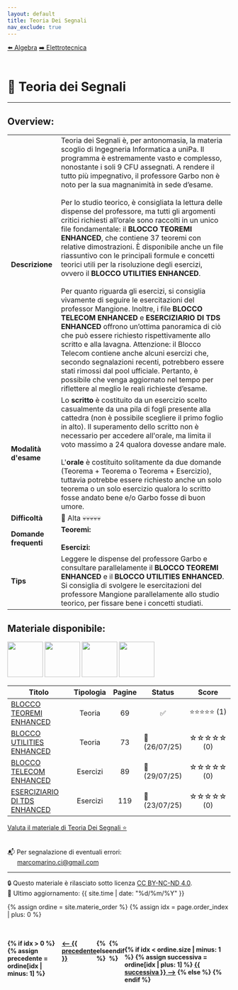 ```yaml
---
layout: default
title: Teoria Dei Segnali
nav_exclude: true
---
```


<div class="nav-buttons">
  <a href="/Bibbie/Algebra/" class="nav-button left">⬅️ Algebra</a>
  <a href="/Bibbie/Elettrotecnica/" class="nav-button right">➡️ Elettrotecnica</a>
</div>

<br>

<script>
  document.addEventListener('DOMContentLoaded', () => {
    const btn = document.getElementById('theme-toggle');
    const saved = localStorage.getItem('theme');
    if (saved) {
      jtd.setTheme(saved);
      if (btn) btn.textContent = saved === 'dark' ? '☀️' : '🌙';
    }
    if (btn) {
      btn.addEventListener('click', () => {
        const curr = jtd.getTheme();
        const next = curr === 'dark' ? 'light' : 'dark';
        jtd.setTheme(next);
        localStorage.setItem('theme', next);
        btn.textContent = next === 'dark' ? '☀️' : '🌙';
      });
    }
  });
</script>

# 📘 Teoria dei Segnali  
---

## Overview:

<table>
  <tr>
    <td><strong>Descrizione</strong></td>
    <td>
      Teoria dei Segnali è, per antonomasia, la materia scoglio di Ingegneria Informatica a uniPa. Il programma è estremamente vasto e complesso, nonostante i soli 9 CFU assegnati. A rendere il tutto più impegnativo, il professore Garbo non è noto per la sua magnanimità in sede d’esame.
      <br><br>
      Per lo studio teorico, è consigliata la lettura delle dispense del professore, ma tutti gli argomenti critici richiesti all’orale sono raccolti in un unico file fondamentale: il <strong>BLOCCO TEOREMI ENHANCED</strong>, che contiene 37 teoremi con relative dimostrazioni. È disponibile anche un file riassuntivo con le principali formule e concetti teorici utili per la risoluzione degli esercizi, ovvero il <strong>BLOCCO UTILITIES ENHANCED</strong>.
      <br><br>
      Per quanto riguarda gli esercizi, si consiglia vivamente di seguire le esercitazioni del professor Mangione. Inoltre, i file <strong>BLOCCO TELECOM ENHANCED</strong> e <strong>ESERCIZIARIO DI TDS ENHANCED</strong> offrono un’ottima panoramica di ciò che può essere richiesto rispettivamente allo scritto e alla lavagna. Attenzione: il Blocco Telecom contiene anche alcuni esercizi che, secondo segnalazioni recenti, potrebbero essere stati rimossi dal pool ufficiale. Pertanto, è possibile che venga aggiornato nel tempo per riflettere al meglio le reali richieste d’esame.
    </td>
  </tr>
  <tr>
    <td><strong>Modalità d'esame</strong></td>
    <td>
      Lo <strong>scritto</strong> è costituito da un esercizio scelto casualmente da una pila di fogli presente alla cattedra (non è possibile scegliere il primo foglio in alto). Il superamento dello scritto non è necessario per accedere all'orale, ma limita il voto massimo a 24 qualora dovesse andare male. 
      <br><br>
      L'<strong>orale</strong> è costituito solitamente da due domande (Teorema + Teorema o Teorema + Esercizio), tuttavia potrebbe essere richiesto anche un solo teorema o un solo esercizio qualora lo scritto fosse andato bene e/o Garbo fosse di buon umore.
    </td>
  </tr>
  <tr>
    <td><strong>Difficoltà</strong></td>
    <td>🔺 Alta 💀💀💀💀💀</td>
  </tr>
  <tr>
    <td><strong>Domande frequenti</strong></td>
    <td><strong>Teoremi:</strong>
    <br><br>
      <strong>Esercizi:</strong>
    </td>
  </tr>
  <tr>
    <td><strong>Tips</strong></td>
    <td>Leggere le dispense del professore Garbo e consultare parallelamente il <strong>BLOCCO TEOREMI ENHANCED</strong> e il <strong>BLOCCO UTILITIES ENHANCED</strong>. Si consiglia di svolgere le esercitazioni del professore Mangione parallelamente allo studio teorico, per fissare bene i concetti studiati.</td>
  </tr>
</table>

## Materiale disponibile:

<img src="{{ '/assets/images/CopertinaBTE.png' | relative_url }}" width="80">
<img src="{{ '/assets/images/CopertinaBUE.png' | relative_url }}" width="80">
<img src="{{ '/assets/images/CopertinaBTELE.png' | relative_url }}" width="80">
<img src="{{ '/assets/images/CopertinaESER.png' | relative_url }}" width="80">

<table>
  <thead>
    <tr>
      <th style="width: 69%; text-align: center;">Titolo</th>
      <th style="width: 2%; text-align: center;">Tipologia</th>
      <th style="width: 2%; text-align: center;">Pagine</th>
      <th style="width: 2%; text-align: center;">Status</th>
      <th style="width: 25%; text-align: center;">Score</th>
    </tr>
  </thead>
  <tbody>
    <tr>
      <td>
        <a href="../Teoria Dei Segnali/BLOCCO TEOREMI ENHANCED.pdf" target="_blank">BLOCCO TEOREMI ENHANCED</a>
      </td>
      <td style="text-align: center;">Teoria</td>
      <td style="text-align: center;">69</td>
      <td style="text-align: center;">✅</td>
      <td style="text-align: center;">⭐⭐⭐⭐⭐ (1)</td>
    </tr>
    <tr>
      <td>
        <a href="../Teoria Dei Segnali/BLOCCO UTILITIES ENHANCED.pdf" target="_blank">BLOCCO UTILITIES ENHANCED</a>
      </td>
      <td style="text-align: center;">Teoria</td>
      <td style="text-align: center;">73</td>
      <td>🔄 (26/07/25)</td>
      <td style="text-align: center;">☆☆☆☆☆ (0)</td>
    </tr>
    <tr>
      <td>
        <a href="../Teoria Dei Segnali/BLOCCO TELECOM ENHANCED.pdf" target="_blank">BLOCCO TELECOM ENHANCED</a>
      </td>
      <td style="text-align: center;">Esercizi</td>
      <td style="text-align: center;">89</td>
      <td>🔄 (29/07/25)</td>
      <td style="text-align: center;">☆☆☆☆☆ (0)</td>
    </tr>
    <tr>
      <td>
        <a href="../Teoria Dei Segnali/ESERCIZIARIO DI TDS ENHANCED.pdf" target="_blank">ESERCIZIARIO DI TDS ENHANCED</a>
      </td>
      <td style="text-align: center;">Esercizi</td>
      <td style="text-align: center;">119</td>
      <td>🔄 (23/07/25)</td>
      <td style="text-align: center;">☆☆☆☆☆ (0)</td>
    </tr>
  </tbody>
</table>

<a href="https://docs.google.com/forms/d/e/1FAIpQLSdtodu3VPHwG825FNluwVazuPSc_mzX1lgQC1v22RndIOVhaQ/viewform" target="_blank" rel="noopener noreferrer">
  Valuta il materiale di Teoria Dei Segnali ⭐
</a> <br><br>

📬 Per segnalazione di eventuali errori:  
&emsp;&nbsp;&nbsp;[marcomarino.ci@gmail.com](mailto:marcomarino.ci@gmail.com)

---
🔒 Questo materiale è rilasciato sotto licenza [CC BY-NC-ND 4.0](https://creativecommons.org/licenses/by-nc-nd/4.0/).  
🔗 Ultimo aggiornamento: {{ site.time | date: "%d/%m/%Y" }}

{% assign ordine = site.materie_order %}
{% assign idx = page.order_index | plus: 0 %}

<div style="margin-top: 3rem; display: flex; justify-content: space-between; font-weight: bold;">
  {% if idx > 0 %}
    {% assign precedente = ordine[idx | minus: 1] %}
    <a href="/{{ precedente | replace: ' ', '%20' }}/">⟵ {{ precedente }}</a>
  {% else %}
    <span></span>
  {% endif %}

  {% if idx < ordine.size | minus: 1 %}
    {% assign successiva = ordine[idx | plus: 1] %}
    <a href="/{{ successiva | replace: ' ', '%20' }}/">{{ successiva }} ⟶</a>
  {% else %}
    <span></span>
  {% endif %}
</div>

